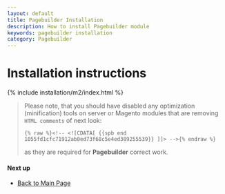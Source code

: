 ```yaml
---
layout: default
title: Pagebuilder Installation
description: How to install Pagebuilder module
keywords: pagebuilder installation
category: Pagebuilder
---
```


# Installation instructions

{% include installation/m2/index.html %}

> Please note, that you should have disabled any optimization (minification) tools on server or Magento modules that are removing `HTML comments` of next look:
>
> `{% raw %}<!-- <![CDATA[ {{spb end 1055fd1cfc71912ab0ed73f68c5e4ed389255539}} ]]> -->{% endraw %}`
>
> as they are required for **Pagebuilder** correct work.

#### Next up

 -  [Back to Main Page](../)
